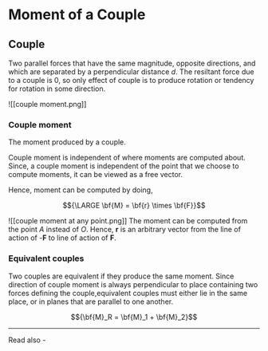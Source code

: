 # Moment of a Couple
## Couple
Two parallel forces that have the same magnitude, opposite directions, and which are separated by a perpendicular distance *d*. The resiltant force due to a couple is 0, so only effect of couple is to produce rotation or tendency for rotation in some direction.

![[couple moment.png]]

### Couple moment
The moment produced by a couple. 

Couple moment is independent of where moments are computed about. Since, a couple moment is independent of the point that we choose to compute moments, it can be viewed as a free vector.

Hence, moment can be computed by doing,

$${\LARGE \bf{M} = \bf{r} \times \bf{F}}$$

![[couple moment at any point.png]]
 The moment can be computed from the point *A* instead of *O*. Hence, **r** is an arbitrary vector from the line of action of -**F** to line of action of **F**.
 
### Equivalent couples
Two couples are equivalent if they produce the same moment. Since direction of couple moment is always perpendicular to place containing two forces defining the couple,equivalent couples must either lie in the same place, or in planes that are parallel to one another.

$${\bf{M}_R = \bf{M}_1 + \bf{M}_2}$$






---
Read also - 